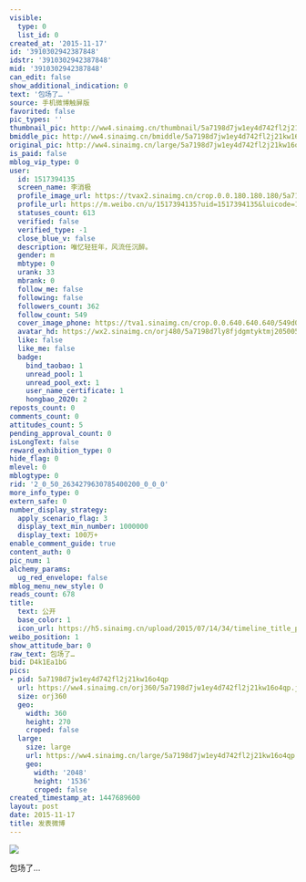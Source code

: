 ```yaml
---
visible:
  type: 0
  list_id: 0
created_at: '2015-11-17'
id: '3910302942387848'
idstr: '3910302942387848'
mid: '3910302942387848'
can_edit: false
show_additional_indication: 0
text: '包场了… '
source: 手机微博触屏版
favorited: false
pic_types: ''
thumbnail_pic: http://ww4.sinaimg.cn/thumbnail/5a7198d7jw1ey4d742fl2j21kw16o4qp.jpg
bmiddle_pic: http://ww4.sinaimg.cn/bmiddle/5a7198d7jw1ey4d742fl2j21kw16o4qp.jpg
original_pic: http://ww4.sinaimg.cn/large/5a7198d7jw1ey4d742fl2j21kw16o4qp.jpg
is_paid: false
mblog_vip_type: 0
user:
  id: 1517394135
  screen_name: 李消极
  profile_image_url: https://tvax2.sinaimg.cn/crop.0.0.180.180.180/5a7198d7ly8fjdgmtyktmj20500500so.jpg?KID=imgbed,tva&Expires=1606399523&ssig=hJw%2BDa0H3c
  profile_url: https://m.weibo.cn/u/1517394135?uid=1517394135&luicode=10000011&lfid=2304131517394135_-_WEIBO_SECOND_PROFILE_WEIBO
  statuses_count: 613
  verified: false
  verified_type: -1
  close_blue_v: false
  description: 唯忆轻狂年，风流任沉醉。
  gender: m
  mbtype: 0
  urank: 33
  mbrank: 0
  follow_me: false
  following: false
  followers_count: 362
  follow_count: 549
  cover_image_phone: https://tva1.sinaimg.cn/crop.0.0.640.640.640/549d0121tw1egm1kjly3jj20hs0hsq4f.jpg
  avatar_hd: https://wx2.sinaimg.cn/orj480/5a7198d7ly8fjdgmtyktmj20500500so.jpg
  like: false
  like_me: false
  badge:
    bind_taobao: 1
    unread_pool: 1
    unread_pool_ext: 1
    user_name_certificate: 1
    hongbao_2020: 2
reposts_count: 0
comments_count: 0
attitudes_count: 5
pending_approval_count: 0
isLongText: false
reward_exhibition_type: 0
hide_flag: 0
mlevel: 0
mblogtype: 0
rid: '2_0_50_2634279630785400200_0_0_0'
more_info_type: 0
extern_safe: 0
number_display_strategy:
  apply_scenario_flag: 3
  display_text_min_number: 1000000
  display_text: 100万+
enable_comment_guide: true
content_auth: 0
pic_num: 1
alchemy_params:
  ug_red_envelope: false
mblog_menu_new_style: 0
reads_count: 678
title:
  text: 公开
  base_color: 1
  icon_url: https://h5.sinaimg.cn/upload/2015/07/14/34/timeline_title_public_default.png
weibo_position: 1
show_attitude_bar: 0
raw_text: 包场了… ​​​
bid: D4k1Ea1bG
pics:
- pid: 5a7198d7jw1ey4d742fl2j21kw16o4qp
  url: https://ww4.sinaimg.cn/orj360/5a7198d7jw1ey4d742fl2j21kw16o4qp.jpg
  size: orj360
  geo:
    width: 360
    height: 270
    croped: false
  large:
    size: large
    url: https://ww4.sinaimg.cn/large/5a7198d7jw1ey4d742fl2j21kw16o4qp.jpg
    geo:
      width: '2048'
      height: '1536'
      croped: false
created_timestamp_at: 1447689600
layout: post
date: 2015-11-17
title: 发表微博
---
```


![](http://ww4.sinaimg.cn/large/5a7198d7jw1ey4d742fl2j21kw16o4qp.jpg)

包场了… 

